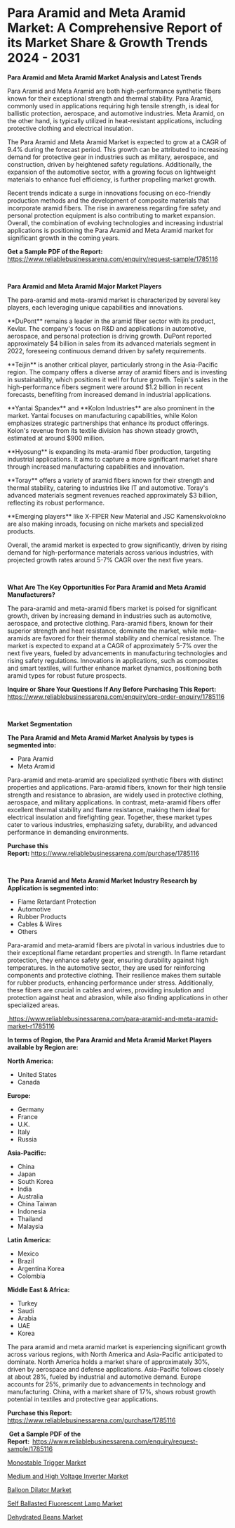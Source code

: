 <p><h1>Para Aramid and Meta Aramid Market: A Comprehensive Report of its Market Share & Growth Trends 2024 - 2031</h1></p><p><strong>Para Aramid and Meta Aramid Market Analysis and Latest Trends</strong></p>
<p><p>Para Aramid and Meta Aramid are both high-performance synthetic fibers known for their exceptional strength and thermal stability. Para Aramid, commonly used in applications requiring high tensile strength, is ideal for ballistic protection, aerospace, and automotive industries. Meta Aramid, on the other hand, is typically utilized in heat-resistant applications, including protective clothing and electrical insulation.</p><p>The Para Aramid and Meta Aramid Market is expected to grow at a CAGR of 9.4% during the forecast period. This growth can be attributed to increasing demand for protective gear in industries such as military, aerospace, and construction, driven by heightened safety regulations. Additionally, the expansion of the automotive sector, with a growing focus on lightweight materials to enhance fuel efficiency, is further propelling market growth.</p><p>Recent trends indicate a surge in innovations focusing on eco-friendly production methods and the development of composite materials that incorporate aramid fibers. The rise in awareness regarding fire safety and personal protection equipment is also contributing to market expansion. Overall, the combination of evolving technologies and increasing industrial applications is positioning the Para Aramid and Meta Aramid market for significant growth in the coming years.</p></p>
<p><strong>Get a Sample PDF of the Report:&nbsp;</strong> <a href="https://www.reliablebusinessarena.com/enquiry/request-sample/1785116?utm_campaign=1259&utm_medium=2&utm_source=Github&utm_content=ia&utm_term=08102024&utm_id=para-aramid-and-meta-aramid">https://www.reliablebusinessarena.com/enquiry/request-sample/1785116</a></p>
<p>&nbsp;</p>
<p><strong>Para Aramid and Meta Aramid Major Market Players</strong></p>
<p><p>The para-aramid and meta-aramid market is characterized by several key players, each leveraging unique capabilities and innovations. </p><p>**DuPont** remains a leader in the aramid fiber sector with its product, Kevlar. The company's focus on R&D and applications in automotive, aerospace, and personal protection is driving growth. DuPont reported approximately $4 billion in sales from its advanced materials segment in 2022, foreseeing continuous demand driven by safety requirements.</p><p>**Teijin** is another critical player, particularly strong in the Asia-Pacific region. The company offers a diverse array of aramid fibers and is investing in sustainability, which positions it well for future growth. Teijin's sales in the high-performance fibers segment were around $1.2 billion in recent forecasts, benefiting from increased demand in industrial applications.</p><p>**Yantai Spandex** and **Kolon Industries** are also prominent in the market. Yantai focuses on manufacturing capabilities, while Kolon emphasizes strategic partnerships that enhance its product offerings. Kolon's revenue from its textile division has shown steady growth, estimated at around $900 million.</p><p>**Hyosung** is expanding its meta-aramid fiber production, targeting industrial applications. It aims to capture a more significant market share through increased manufacturing capabilities and innovation.</p><p>**Toray** offers a variety of aramid fibers known for their strength and thermal stability, catering to industries like IT and automotive. Toray's advanced materials segment revenues reached approximately $3 billion, reflecting its robust performance.</p><p>**Emerging players** like X-FIPER New Material and JSC Kamenskvolokno are also making inroads, focusing on niche markets and specialized products. </p><p>Overall, the aramid market is expected to grow significantly, driven by rising demand for high-performance materials across various industries, with projected growth rates around 5-7% CAGR over the next five years.</p></p>
<p>&nbsp;</p>
<p><strong>What Are The Key Opportunities For Para Aramid and Meta Aramid Manufacturers?</strong></p>
<p><p>The para-aramid and meta-aramid fibers market is poised for significant growth, driven by increasing demand in industries such as automotive, aerospace, and protective clothing. Para-aramid fibers, known for their superior strength and heat resistance, dominate the market, while meta-aramids are favored for their thermal stability and chemical resistance. The market is expected to expand at a CAGR of approximately 5-7% over the next five years, fueled by advancements in manufacturing technologies and rising safety regulations. Innovations in applications, such as composites and smart textiles, will further enhance market dynamics, positioning both aramid types for robust future prospects.</p></p>
<p><strong>Inquire or Share Your Questions If Any Before Purchasing This Report:</strong> <a href="https://www.reliablebusinessarena.com/enquiry/pre-order-enquiry/1785116?utm_campaign=1259&utm_medium=2&utm_source=Github&utm_content=ia&utm_term=08102024&utm_id=para-aramid-and-meta-aramid">https://www.reliablebusinessarena.com/enquiry/pre-order-enquiry/1785116</a></p>
<p>&nbsp;</p>
<p><strong>Market Segmentation</strong></p>
<p><strong>The Para Aramid and Meta Aramid Market Analysis by types is segmented into:</strong></p>
<p><ul><li>Para Aramid</li><li>Meta Aramid</li></ul></p>
<p><p>Para-aramid and meta-aramid are specialized synthetic fibers with distinct properties and applications. Para-aramid fibers, known for their high tensile strength and resistance to abrasion, are widely used in protective clothing, aerospace, and military applications. In contrast, meta-aramid fibers offer excellent thermal stability and flame resistance, making them ideal for electrical insulation and firefighting gear. Together, these market types cater to various industries, emphasizing safety, durability, and advanced performance in demanding environments.</p></p>
<p><strong>Purchase this Report:&nbsp;</strong><a href="https://www.reliablebusinessarena.com/purchase/1785116?utm_campaign=1259&utm_medium=2&utm_source=Github&utm_content=ia&utm_term=08102024&utm_id=para-aramid-and-meta-aramid">https://www.reliablebusinessarena.com/purchase/1785116</a></p>
<p>&nbsp;</p>
<p><strong>The Para Aramid and Meta Aramid Market Industry Research by Application is segmented into:</strong></p>
<p><ul><li>Flame Retardant Protection</li><li>Automotive</li><li>Rubber Products</li><li>Cables & Wires</li><li>Others</li></ul></p>
<p><p>Para-aramid and meta-aramid fibers are pivotal in various industries due to their exceptional flame retardant properties and strength. In flame retardant protection, they enhance safety gear, ensuring durability against high temperatures. In the automotive sector, they are used for reinforcing components and protective clothing. Their resilience makes them suitable for rubber products, enhancing performance under stress. Additionally, these fibers are crucial in cables and wires, providing insulation and protection against heat and abrasion, while also finding applications in other specialized areas.</p></p>
<p><a href="https://www.reliablebusinessarena.com/para-aramid-and-meta-aramid-market-r1785116?utm_campaign=1259&utm_medium=2&utm_source=Github&utm_content=ia&utm_term=08102024&utm_id=para-aramid-and-meta-aramid">&nbsp;https://www.reliablebusinessarena.com/para-aramid-and-meta-aramid-market-r1785116</a></p>
<p><strong>In terms of Region, the Para Aramid and Meta Aramid Market Players available by Region are:</strong></p>
<p>
    <p> <strong> North America: </strong>
        <ul>
            <li>United States</li>
            <li>Canada</li>
        </ul>
        </p> 
    <p> <strong> Europe: </strong>
        <ul>
            <li>Germany</li>
            <li>France</li>
            <li>U.K.</li>
            <li>Italy</li>
            <li>Russia</li>
        </ul>
        </p> 
    <p> <strong> Asia-Pacific: </strong>
        <ul>
            <li>China</li>
            <li>Japan</li>
            <li>South Korea</li>
            <li>India</li>
            <li>Australia</li>
            <li>China Taiwan</li>
            <li>Indonesia</li>
            <li>Thailand</li>
            <li>Malaysia</li>
        </ul>
        </p> 
    <p> <strong> Latin America: </strong>
        <ul>
            <li>Mexico</li>
            <li>Brazil</li>
            <li>Argentina Korea</li>
            <li>Colombia</li>
        </ul>
        </p> 
    <p> <strong> Middle East & Africa: </strong>
        <ul>
            <li>Turkey</li>
            <li>Saudi</li>
            <li>Arabia</li>
            <li>UAE</li>
            <li>Korea</li>
        </ul>
    </p>
    </p>
<p><p>The para aramid and meta aramid market is experiencing significant growth across various regions, with North America and Asia-Pacific anticipated to dominate. North America holds a market share of approximately 30%, driven by aerospace and defense applications. Asia-Pacific follows closely at about 28%, fueled by industrial and automotive demand. Europe accounts for 25%, primarily due to advancements in technology and manufacturing. China, with a market share of 17%, shows robust growth potential in textiles and protective gear applications.</p></p>
<p><strong>Purchase this Report: </strong><a href="https://www.reliablebusinessarena.com/purchase/1785116?utm_campaign=1259&utm_medium=2&utm_source=Github&utm_content=ia&utm_term=08102024&utm_id=para-aramid-and-meta-aramid">https://www.reliablebusinessarena.com/purchase/1785116</a></p>
<p>&nbsp;<strong>Get a Sample PDF of the Report:&nbsp;&nbsp;</strong><a href="https://www.reliablebusinessarena.com/enquiry/request-sample/1785116?utm_campaign=1259&utm_medium=2&utm_source=Github&utm_content=ia&utm_term=08102024&utm_id=para-aramid-and-meta-aramid">https://www.reliablebusinessarena.com/enquiry/request-sample/1785116</a></p>
<p><strong></strong></p>
<p><p><a href="https://www.linkedin.com/pulse/emerging-trends-monostable-trigger-market-global-outlook-hesif?utm_campaign=1259&utm_medium=2&utm_source=Github&utm_content=ia&utm_term=08102024&utm_id=para-aramid-and-meta-aramid">Monostable Trigger Market</a></p><p><a href="https://github.com/mabutironaldo/Market-Research-Report-List-6/blob/main/medium-and-high-voltage-inverter-market.md?utm_campaign=1259&utm_medium=2&utm_source=Github&utm_content=ia&utm_term=08102024&utm_id=para-aramid-and-meta-aramid">Medium and High Voltage Inverter Market</a></p><p><a href="https://www.linkedin.com/pulse/global-balloon-dilator-market-opportunities-challenges2024-fmome?utm_campaign=1259&utm_medium=2&utm_source=Github&utm_content=ia&utm_term=08102024&utm_id=para-aramid-and-meta-aramid">Balloon Dilator Market</a></p><p><a href="https://www.linkedin.com/pulse/self-ballasted-fluorescent-lamp-market-forecasts-trends-impact-vaibe?utm_campaign=1259&utm_medium=2&utm_source=Github&utm_content=ia&utm_term=08102024&utm_id=para-aramid-and-meta-aramid">Self Ballasted Fluorescent Lamp Market</a></p><p><a href="https://issuu.com/reportprime-2/docs/dehydrated-beans-market-size-2030.p_7bcd13ec6cb4b2?utm_campaign=1259&utm_medium=2&utm_source=Github&utm_content=ia&utm_term=08102024&utm_id=para-aramid-and-meta-aramid">Dehydrated Beans Market</a></p></p>